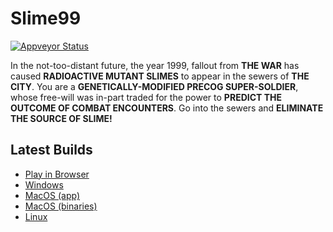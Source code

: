 # Slime99

[![Appveyor Status](https://ci.appveyor.com/api/projects/status/gitlab/stevebob/slime99?branch=master&svg=true)](https://ci.appveyor.com/project/stevebob/slime99)

In the not-too-distant future, the year 1999, fallout from **THE WAR** has caused
**RADIOACTIVE MUTANT SLIMES** to appear in the sewers of **THE CITY**. You are a
**GENETICALLY-MODIFIED PRECOG SUPER-SOLDIER**, whose free-will was in-part traded
for the power to **PREDICT THE OUTCOME OF COMBAT ENCOUNTERS**. Go into the sewers
and **ELIMINATE THE SOURCE OF SLIME!**

## Latest Builds

- [Play in Browser](https://games.gridbugs.org/slime99/master)
- [Windows](https://files.gridbugs.org/slime99-windows-x86_64-master.zip)
- [MacOS (app)](https://files.gridbugs.org/Slime99-master.dmg)
- [MacOS (binaries)](https://files.gridbugs.org/slime99-macos-x86_64-master.zip)
- [Linux](https://files.gridbugs.org/slime99-linux-x86_64-master.zip)
